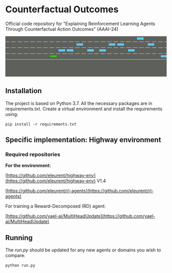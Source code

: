 # Counterfactual Outcomes
Official code repository for "Explaining Reinforcement Learning Agents Through Counterfactual Action Outcomes" (AAAI-24)

<img src="COViz_gif.gif" alt="COViz" width="900"/> 

## Installation  
  
The project is based on Python 3.7. All the necessary packages are in requirements.txt.
Create a virtual environment and install the requirements using:
```
pip install -r requirements.txt
```

## Specific implementation: Highway environment

### Required repositories
**For the environment:**

[https://github.com/eleurent/highway-env](https://github.com/eleurent/highway-env) V1.4

[https://github.com/eleurent/rl-agents](https://github.com/eleurent/rl-agents)

For training a Reward-Decomposed (RD) agent:

[https://github.com/yael-ai/MultiHeadUpdate](https://github.com/yael-ai/MultiHeadUpdate)

## Running
The *run.py* should be updated for any new agents or domains you wish to compare. 
```
python run.py
```
